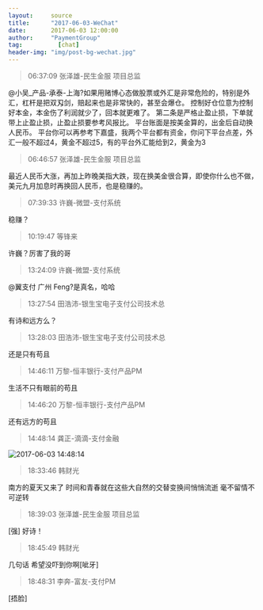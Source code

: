 ```yaml
---
layout:     source 
title:      "2017-06-03-WeChat"
date:       2017-06-03 12:00:00
author:     "PaymentGroup"
tag:		  [chat]
header-img: "img/post-bg-wechat.jpg"
---
```

> 06:37:09  张泽雄-民生金服 项目总监  
   
@小吴_产品-承泰-上海?如果用赌博心态做股票或外汇是非常危险的，特别是外汇，杠杆是把双刄剑，赔起来也是非常快的，甚至会爆仓。 控制好仓位意为控制好本金，本金伤了利润就少了，回本就更难了。 第二条是严格止盈止损，下单就带上止盈止损，止盈止损要参考风报比。 平台账面是按美金算的，出金后自动换人民币。 平台你可以再参考下嘉盛，我两个平台都有资金，你问下平台点差，外汇一般不超过4，黄金不超过5，有的平台外汇能给到2，黄金为3  
   
> 06:46:57  张泽雄-民生金服 项目总监  
   
最近人民币大涨，再加上昨晚美指大跌，现在换美金很合算，即使你什么也不做，美元九月加息时再换回人民币，也是稳赚的。  
   
> 07:39:33  许巍-微盟-支付系统  
   
稳赚？  
   
> 10:19:47  等锋来  
   
许巍？厉害了我的哥  
   
> 13:24:09  许巍-微盟-支付系统  
   
@翼支付 广州 Feng?是真名，哈哈  
   
> 13:27:54  田浩沛-银生宝电子支付公司技术总  
   
有诗和远方么？  
   
> 13:28:03  田浩沛-银生宝电子支付公司技术总  
   
还是只有苟且  
   
> 14:46:11  万黎-恒丰银行-支付产品PM  
   
生活不只有眼前的苟且  
   
> 14:46:20  万黎-恒丰银行-支付产品PM  
   
还有远方的苟且  
   
> 14:48:14  龚正-滴滴-支付金融  
   
![2017-06-03 14:48:14](http://static.cocolian.cn/img/20170603_144814.png) 
   
> 18:33:46  韩财光  
   
南方的夏天又来了 时间和青春就在这些大自然的交替变换间悄悄流逝 毫不留情不可逆转  
   
> 18:39:03  张泽雄-民生金服 项目总监  
   
[强]  好诗！  
   
> 18:45:49  韩财光  
   
几句话 希望没吓到你啊[呲牙]  
   
> 18:48:31  李奔-富友-支付PM  
   
[捂脸]  
   

